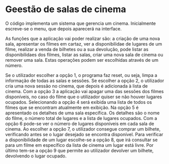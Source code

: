 # Geestão de salas de cinema

O código implementa um sistema que gerencia um cinema.
Inicialmente escreve-se o menu, que depois aparecerá na interface.

As funções que a aplicação vai poder realizar são: a criação de uma nova sala, apresentar os filmes em cartaz, ver a disponibilidae de lugares de um filme, realizar a venda de bilhetes ou a sua devolução, pode listar as disponibilidaes dos filmes, listar as salas, criar uma nova sala de cinema ou remover uma sala.
Estas operações podem ser escolhidas através de um número.

Se o utilizador escolher a opção 1, o programa faz reset, ou seja, limpa a informação de todas as salas e sessões.
Se escolher a opção 2, o utilizador  cria uma nova sessão no cinema, que depois é adicionada à lista de cinema.
Com a opção 3 a aplicação vai apagar uma das sessões dos filmes disponíveis, no caso do filme que o utilizador quiser se não houver lugares ocupados.
Selecionando a opção 4 será exibida uma lista de todos os filmes que se encontram atualmente em exibição.
Na opção 5 é apresentado os detalhes de uma sala específica. Os detalhes são o nome do filme, o número total de lugares e a lista de lugares ocupados.
Com a opção 6 pode-se ver o número de lugares disponíveis em cada sala de cinema.
Ao escolher a opção 7, o utilizador consegue comprar um bilhete, verificando antes se o lugar desejado se encontra disponível.
Para verificar a disponibilidade de um lugar escolhe-se a opção 8, que irá consultar se para um filme em específico da lista de cinema um lugar está livre.
Por último tem-se a opção 9 que permite ao utilizador devolver um bilhete, devolvendo o lugar ocupado.